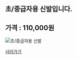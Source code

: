 
초/중급자용 신발입니다.
--------------------

## 가격 : 110,000원

![초/중급자용 신발](http://www.badmintonmarket.co.kr/data/shopimages/product/049001040000000012.jpg)

[사러가기](http://www.badmintonmarket.co.kr/front/productdetail.php?productcode=049001040000000012&code=049003002000&sort=)


